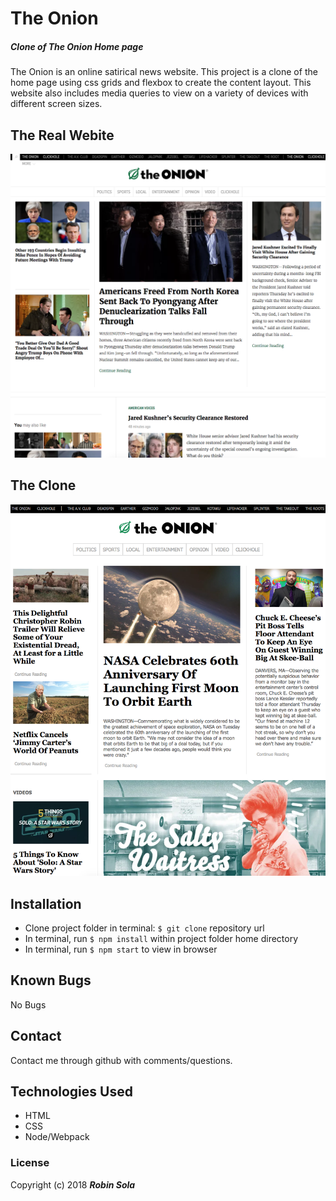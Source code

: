 # The Onion
##### Clone of The Onion Home page
The Onion is an online satirical news website. This project is a clone of the home page using css grids and flexbox to create the content layout. This website also includes media queries to view on a variety of devices with different screen sizes.
## The Real Webite
![](onion-home-page.png)
## The Clone
![](onion-clone.png)
## Installation
* Clone project folder in terminal: `$ git clone` repository url
* In terminal, run `$ npm install` within project folder home directory
* In terminal, run `$ npm start` to view in browser

## Known Bugs
No Bugs
## Contact
Contact me through github with comments/questions.
## Technologies Used
* HTML
* CSS
* Node/Webpack

### License
Copyright (c) 2018 **_Robin Sola_**
